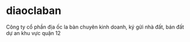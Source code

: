 # diaoclaban
Công ty cổ phần địa ốc la bàn chuyên kinh doanh, ký gửi nhà đất, bán đất dự an khu vực quận 12
